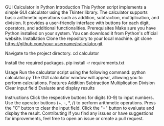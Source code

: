 GUI Calculator in Python
Introduction
This Python script implements a simple GUI calculator using the Tkinter library. 
The calculator supports basic arithmetic operations such as addition, subtraction, multiplication, and division. 
It provides a user-friendly interface with buttons for each digit, operators, and additional functionalities.
Prerequisites
Make sure you have Python installed on your system. You can download it from Python's official website.
Installation
Clone the repository to your local machine.
git clone https://github.com/your-username/calculator.git

Navigate to the project directory.
cd calculator

Install the required packages.
pip install -r requirements.txt

Usage
Run the calculator script using the following command:
python calculator.py
The GUI calculator window will appear, allowing you to perform calculations.
Features
Addition
Subtraction
Multiplication
Division
Clear input field
Evaluate and display results

Instructions
Click the respective buttons for digits (0-9) to input numbers.
Use the operator buttons (+, -, *, /) to perform arithmetic operations.
Press the "C" button to clear the input field.
Click the "=" button to evaluate and display the result.
Contributing
If you find any issues or have suggestions for improvements, feel free to open an issue or create a pull request.
